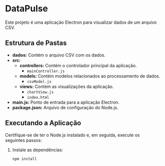 # DataPulse

Este projeto é uma aplicação Electron para visualizar dados de um arquivo CSV.

## Estrutura de Pastas

- **dados:** Contém o arquivo CSV com os dados.
- **src:**
    - **controllers:** Contém o controlador principal da aplicação.
        - `mainController.js`
    - **models:** Contém modelos relacionados ao processamento de dados.
        - `csvModel.js`
    - **views:** Contém as visualizações da aplicação.
        - `chartView.js`
        - `index.html`
- **main.js:** Ponto de entrada para a aplicação Electron.
- **package.json:** Arquivo de configuração do Node.js.

## Executando a Aplicação

Certifique-se de ter o Node.js instalado e, em seguida, execute os seguintes passos:

1. Instale as dependências:
   ```bash
   npm install
